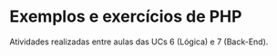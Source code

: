 # Exemplos e exercícios de PHP

Atividades realizadas entre aulas das UCs 6 (Lógica) e 7 (Back-End).

